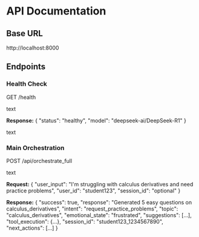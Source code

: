 # API Documentation

## Base URL
http://localhost:8000

## Endpoints

### Health Check
GET /health

text

**Response:**
{
"status": "healthy",
"model": "deepseek-ai/DeepSeek-R1"
}

text

### Main Orchestration
POST /api/orchestrate_full

text

**Request:**
{
"user_input": "I'm struggling with calculus derivatives and need practice problems",
"user_id": "student123",
"session_id": "optional"
}

**Response:**
{
"success": true,
"response": "Generated 5 easy questions on calculus_derivatives",
"intent": "request_practice_problems",
"topic": "calculus_derivatives",
"emotional_state": "frustrated",
"suggestions": [...],
"tool_execution": {...},
"session_id": "student123_1234567890",
"next_actions": [...]
}

